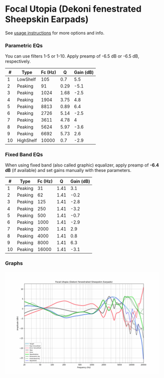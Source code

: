 # Focal Utopia (Dekoni fenestrated Sheepskin Earpads)
See [usage instructions](https://github.com/jaakkopasanen/AutoEq#usage) for more options and info.

### Parametric EQs
You can use filters 1-5 or 1-10. Apply preamp of -6.5 dB or -6.5 dB, respectively.

|   # | Type      |   Fc (Hz) |    Q |   Gain (dB) |
|-----|-----------|-----------|------|-------------|
|   1 | LowShelf  |       105 | 0.7  |         5.5 |
|   2 | Peaking   |        91 | 0.29 |        -5.1 |
|   3 | Peaking   |      1024 | 1.68 |        -2.5 |
|   4 | Peaking   |      1904 | 3.75 |         4.8 |
|   5 | Peaking   |      8813 | 0.89 |         6.4 |
|   6 | Peaking   |      2726 | 5.14 |        -2.5 |
|   7 | Peaking   |      3611 | 4.78 |         4   |
|   8 | Peaking   |      5624 | 5.97 |        -3.6 |
|   9 | Peaking   |      6692 | 5.73 |         2.6 |
|  10 | HighShelf |     10000 | 0.7  |        -2.9 |

### Fixed Band EQs
When using fixed band (also called graphic) equalizer, apply preamp of **-6.4 dB** (if available) and set gains manually with these parameters.

|   # | Type    |   Fc (Hz) |    Q |   Gain (dB) |
|-----|---------|-----------|------|-------------|
|   1 | Peaking |        31 | 1.41 |         3.1 |
|   2 | Peaking |        62 | 1.41 |        -0.2 |
|   3 | Peaking |       125 | 1.41 |        -2.8 |
|   4 | Peaking |       250 | 1.41 |        -3.2 |
|   5 | Peaking |       500 | 1.41 |        -0.7 |
|   6 | Peaking |      1000 | 1.41 |        -2.9 |
|   7 | Peaking |      2000 | 1.41 |         2.9 |
|   8 | Peaking |      4000 | 1.41 |         0.8 |
|   9 | Peaking |      8000 | 1.41 |         6.3 |
|  10 | Peaking |     16000 | 1.41 |        -3.1 |

### Graphs
![](./Focal%20Utopia%20(Dekoni%20fenestrated%20Sheepskin%20Earpads).png)
